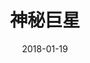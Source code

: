 ---
layout: page
title: 神秘巨星
description: >
  类似但不如《摔跤吧爸爸》。
category: 电影
img: assets/img/movie/before2020/神秘巨星.webp
star: 4
date: 2018-01-19
---